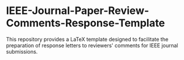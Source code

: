 # IEEE-Journal-Paper-Review-Comments-Response-Template
This repository provides a LaTeX template designed to facilitate the preparation of response letters to reviewers' comments for IEEE journal submissions.
